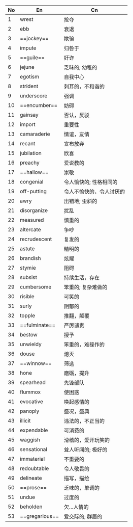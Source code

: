 | No  | En             | Cn           |
| --- | -------------- | ------------ |
| 1   | wrest          | 抢夺           |
| 2   | ebb            | 衰退           |
| 3   | ==jockey==     | 欺骗           |
| 4   | impute         | 归咎于          |
| 5   | ==guile==      | 奸诈           |
| 6   | jejune         | 乏味的; 幼稚的     |
| 7   | egotism        | 自我中心         |
| 8   | strident       | 刺耳的，不和谐的     |
| 9   | underscore     | 强调           |
| 10  | ==encumber==   | 妨碍           |
| 11  | gainsay        | 否认，反驳        |
| 12  | import         | 重要性          |
| 13  | camaraderie    | 情谊，友情        |
| 14  | recant         | 宣布放弃         |
| 15  | jubilation     | 欣喜           |
| 16  | preachy        | 爱说教的         |
| 17  | ==hallow==     | 崇敬           |
| 18  | congenial      | 令人愉快的; 性格相同的 |
| 19  | off-putting    | 令人不愉快的，令人讨厌的 |
| 20  | awry           | 出错地; 歪斜的     |
| 21  | disorganize    | 扰乱           |
| 22  | measured       | 慎重的          |
| 23  | altercate      | 争吵           |
| 24  | recrudescent   | 复发的          |
| 25  | astute         | 精明的          |
| 26  | brandish       | 炫耀           |
| 27  | stymie         | 阻碍           |
| 28  | subsist        | 持续生活，存在      |
| 29  | cumbersome     | 笨重的; 复杂难做的   |
| 30  | risible        | 可笑的          |
| 31  | surly          | 阴郁的          |
| 32  | topple         | 推翻，颠覆        |
| 33  | ==fulminate==  | 严厉谴责         |
| 34  | bestow         | 授予           |
| 35  | unwieldy       | 笨重的，难操作的     |
| 36  | douse          | 熄灭           |
| 37  | ==winnow==     | 筛选           |
| 38  | hone           | 磨砺，提升        |
| 39  | spearhead      | 先锋部队         |
| 40  | flummox        | 使困惑          |
| 41  | evocative      | 唤起感情的        |
| 42  | panoply        | 盛况，盛典        |
| 43  | illicit        | 违法的，不正当的     |
| 44  | expendable     | 可消费的         |
| 45  | waggish        | 滑稽的，爱开玩笑的    |
| 46  | sensational    | 耸人听闻的; 极好的   |
| 47  | immaterial     | 不重要的         |
| 48  | redoubtable    | 令人敬畏的        |
| 49  | delineate      | 描写，描绘        |
| 50  | ==prose==      | 乏味的，单调的      |
| 51  | undue          | 过度的          |
| 52  | beholden       | 欠…人情的        |
| 53  | ==gregarious== | 爱交际的; 群居的    |
